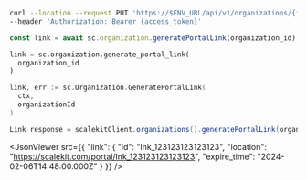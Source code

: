 <CodeWithHeader method="put" endpoint="/api/v1/organizations/{id}/portal_links">
<Tabs groupId="tech-stack" querystring>
<TabItem value="curl" label="cURL">

```bash showLineNumbers
curl --location --request PUT 'https://$ENV_URL/api/v1/organizations/{id}/portal_links' \
--header 'Authorization: Bearer {access_token}'
```

</TabItem>
<TabItem value="nodejs" label="Node.js">

```js
const link = await sc.organization.generatePortalLink(organization_id);
```

</TabItem>
<TabItem value="py" label="Python">

```python
link = sc.organization.generate_portal_link(
  organization_id
)
```

</TabItem>
<TabItem value="golang" label="Go">

```go
link, err := sc.Organization.GeneratePortalLink(
  ctx,
  organizationId
)
```

</TabItem>
<TabItem value="java" label="Java">

```java showLineNumbers
Link response = scalekitClient.organizations().generatePortalLink(organizationId);
```

</TabItem>
</Tabs>
</CodeWithHeader>
<CodeWithHeader title="Response">

<JsonViewer src={{
  "link": {
    "id": "lnk_123123123123123",
    "location": "https://scalekit.com/portal/lnk_123123123123123",
    "expire_time": "2024-02-06T14:48:00.000Z"
  }
}} />

</CodeWithHeader>
